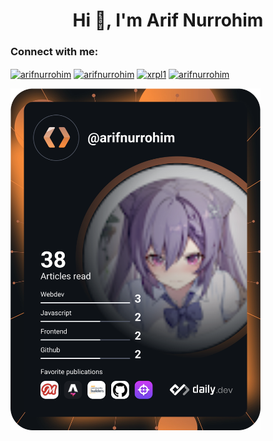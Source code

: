 <h1 align="center">Hi 👋, I'm Arif Nurrohim</h1>
<h3 align="left">Connect with me:</h3>
<p align="left">
<a href="https://dev.to/arifnurrohim" target="blank"><img align="center" src="https://raw.githubusercontent.com/rahuldkjain/github-profile-readme-generator/master/src/images/icons/Social/devto.svg" alt="arifnurrohim" height="30" width="40" /></a>
<a href="https://twitter.com/arifnurrohim" target="blank"><img align="center" src="https://raw.githubusercontent.com/rahuldkjain/github-profile-readme-generator/master/src/images/icons/Social/twitter.svg" alt="arifnurrohim" height="30" width="40" /></a>
<a href="https://fb.com/xrpl1" target="blank"><img align="center" src="https://raw.githubusercontent.com/rahuldkjain/github-profile-readme-generator/master/src/images/icons/Social/facebook.svg" alt="xrpl1" height="30" width="40" /></a>
<a href="https://instagram.com/arifnurrohim" target="blank"><img align="center" src="https://raw.githubusercontent.com/rahuldkjain/github-profile-readme-generator/master/src/images/icons/Social/instagram.svg" alt="arifnurrohim" height="30" width="40" /></a>
</p>
<a href="https://app.daily.dev/arifnurrohim"><img src="https://github.com/arifnurrohim/arifnurrohim/blob/master/devcard.svg" width="400" alt="Arif Nurrohim's Dev Card"/></a>
<!--
<a href="https://app.daily.dev/arifnurrohim"><img src="https://api.daily.dev/devcards/3d23f1694440464a9f8d2f8b11b49215.png?r=5nl" width="400" alt="Arif Nurrohim's Dev Card"/></a>

<!--
<h3 align="left">Languages and Tools:</h3>
<p align="left"> <a href="https://developer.android.com" target="_blank" rel="noreferrer"> <img src="https://raw.githubusercontent.com/devicons/devicon/master/icons/android/android-original-wordmark.svg" alt="android" width="40" height="40"/> </a> <a href="https://www.arduino.cc/" target="_blank" rel="noreferrer"> <img src="https://cdn.worldvectorlogo.com/logos/arduino-1.svg" alt="arduino" width="40" height="40"/> </a> <a href="https://git-scm.com/" target="_blank" rel="noreferrer"> <img src="https://www.vectorlogo.zone/logos/git-scm/git-scm-icon.svg" alt="git" width="40" height="40"/> </a> <a href="https://www.java.com" target="_blank" rel="noreferrer"> <img src="https://raw.githubusercontent.com/devicons/devicon/master/icons/java/java-original.svg" alt="java" width="40" height="40"/> </a> <a href="https://developer.mozilla.org/en-US/docs/Web/JavaScript" target="_blank" rel="noreferrer"> <img src="https://raw.githubusercontent.com/devicons/devicon/master/icons/javascript/javascript-original.svg" alt="javascript" width="40" height="40"/> </a> <a href="https://www.linux.org/" target="_blank" rel="noreferrer"> <img src="https://raw.githubusercontent.com/devicons/devicon/master/icons/linux/linux-original.svg" alt="linux" width="40" height="40"/> </a> <a href="https://www.photoshop.com/en" target="_blank" rel="noreferrer"> <img src="https://raw.githubusercontent.com/devicons/devicon/master/icons/photoshop/photoshop-line.svg" alt="photoshop" width="40" height="40"/> </a> </p>
-->
